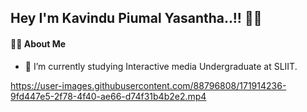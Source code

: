 ## Hey I'm Kavindu Piumal Yasantha..!! 👋😍

#### 🙋‍♂️ About Me

* 🌱 I’m currently studying Interactive media Undergraduate at SLIIT.



https://user-images.githubusercontent.com/88796808/171914236-9fd447e5-2f78-4f40-ae66-d74f31b4b2e2.mp4
